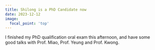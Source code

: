 ```yaml
---
title: Shilong is a PhD Candidate now
date: 2023-12-12
image:
  focal_point: 'top'
---
```


I finished my PhD qualification oral exam this afternoon, and have some good talks with Prof. Miao, Prof. Yeung and Prof. Kwong.


